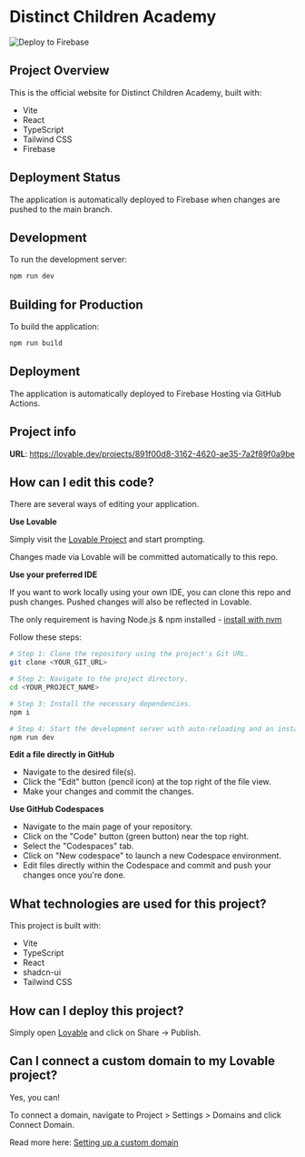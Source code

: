# Distinct Children Academy

![Deploy to Firebase](https://github.com/distinctchildrenacademy/distinctchildrenacademy/actions/workflows/firebase-deploy.yml/badge.svg)

## Project Overview
This is the official website for Distinct Children Academy, built with:
- Vite
- React
- TypeScript
- Tailwind CSS
- Firebase

## Deployment Status
The application is automatically deployed to Firebase when changes are pushed to the main branch.

## Development
To run the development server:
```bash
npm run dev
```

## Building for Production
To build the application:
```bash
npm run build
```

## Deployment
The application is automatically deployed to Firebase Hosting via GitHub Actions.

## Project info

**URL**: https://lovable.dev/projects/891f00d8-3162-4620-ae35-7a2f89f0a9be

## How can I edit this code?

There are several ways of editing your application.

**Use Lovable**

Simply visit the [Lovable Project](https://lovable.dev/projects/891f00d8-3162-4620-ae35-7a2f89f0a9be) and start prompting.

Changes made via Lovable will be committed automatically to this repo.

**Use your preferred IDE**

If you want to work locally using your own IDE, you can clone this repo and push changes. Pushed changes will also be reflected in Lovable.

The only requirement is having Node.js & npm installed - [install with nvm](https://github.com/nvm-sh/nvm#installing-and-updating)

Follow these steps:

```sh
# Step 1: Clone the repository using the project's Git URL.
git clone <YOUR_GIT_URL>

# Step 2: Navigate to the project directory.
cd <YOUR_PROJECT_NAME>

# Step 3: Install the necessary dependencies.
npm i

# Step 4: Start the development server with auto-reloading and an instant preview.
npm run dev
```

**Edit a file directly in GitHub**

- Navigate to the desired file(s).
- Click the "Edit" button (pencil icon) at the top right of the file view.
- Make your changes and commit the changes.

**Use GitHub Codespaces**

- Navigate to the main page of your repository.
- Click on the "Code" button (green button) near the top right.
- Select the "Codespaces" tab.
- Click on "New codespace" to launch a new Codespace environment.
- Edit files directly within the Codespace and commit and push your changes once you're done.

## What technologies are used for this project?

This project is built with:

- Vite
- TypeScript
- React
- shadcn-ui
- Tailwind CSS

## How can I deploy this project?

Simply open [Lovable](https://lovable.dev/projects/891f00d8-3162-4620-ae35-7a2f89f0a9be) and click on Share -> Publish.

## Can I connect a custom domain to my Lovable project?

Yes, you can!

To connect a domain, navigate to Project > Settings > Domains and click Connect Domain.

Read more here: [Setting up a custom domain](https://docs.lovable.dev/tips-tricks/custom-domain#step-by-step-guide)
